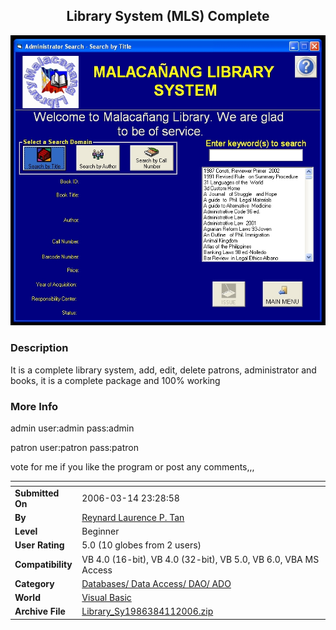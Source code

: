 ﻿<div align="center">

## Library System \(MLS\) Complete

<img src="PIC20064111647364014.jpg">
</div>

### Description

It is a complete library system, add, edit, delete patrons, administrator and books, it is a complete package and 100% working
 
### More Info
 
admin user:admin pass:admin

patron user:patron pass:patron

vote for me if you like the program or post any comments,,,


<span>             |<span>
---                |---
**Submitted On**   |2006-03-14 23:28:58
**By**             |[Reynard Laurence P\. Tan](https://github.com/Planet-Source-Code/PSCIndex/blob/master/ByAuthor/reynard-laurence-p-tan.md)
**Level**          |Beginner
**User Rating**    |5.0 (10 globes from 2 users)
**Compatibility**  |VB 4\.0 \(16\-bit\), VB 4\.0 \(32\-bit\), VB 5\.0, VB 6\.0, VBA MS Access
**Category**       |[Databases/ Data Access/ DAO/ ADO](https://github.com/Planet-Source-Code/PSCIndex/blob/master/ByCategory/databases-data-access-dao-ado__1-6.md)
**World**          |[Visual Basic](https://github.com/Planet-Source-Code/PSCIndex/blob/master/ByWorld/visual-basic.md)
**Archive File**   |[Library\_Sy1986384112006\.zip](https://github.com/Planet-Source-Code/reynard-laurence-p-tan-library-system-mls-complete__1-64985/archive/master.zip)








